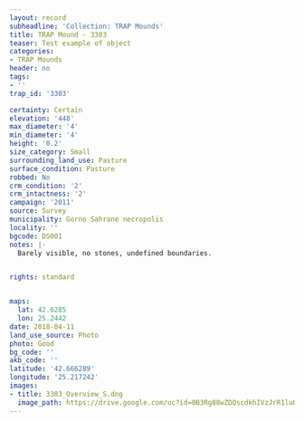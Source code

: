 ```yaml
---
layout: record
subheadline: 'Collection: TRAP Mounds'
title: TRAP Mound - 3303
teaser: Test example of object
categories:
- TRAP Mounds
header: no
tags:
- ''
trap_id: '3303'

certainty: Certain
elevation: '448'
max_diameter: '4'
min_diameter: '4'
height: '0.2'
size_category: Small
surrounding_land_use: Pasture
surface_condition: Pasture
robbed: No
crm_condition: '2'
crm_intactness: '2'
campaign: '2011'
source: Survey
municipality: Gorno Sahrane necropolis
locality: ''
bgcode: DS001
notes: |-
  Barely visible, no stones, undefined boundaries.


rights: standard


maps:
  lat: 42.6285
  lon: 25.2442
date: 2018-04-11
land_use_source: Photo
photo: Good
bg_code: ''
akb_code: ''
latitude: '42.666289'
longitude: '25.217242'
images:
- title: 3303_Overview_S.dng
  image_path: https://drive.google.com/uc?id=0B3Rg88wZDQscdkhIVzJrR1luQm8
---
```


